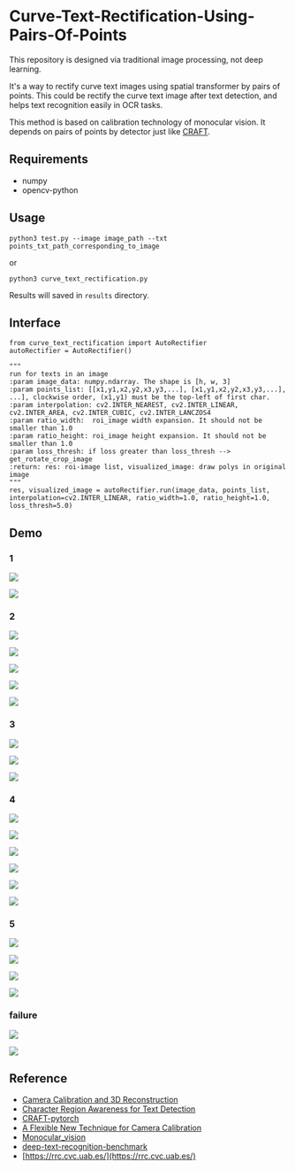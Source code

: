 # Curve-Text-Rectification-Using-Pairs-Of-Points

This repository  is designed via traditional image processing, not deep learning. 

It's a way to rectify curve text images using spatial transformer by pairs of points. This could be rectify the curve text image after text detection, and helps text recognition easily in OCR tasks. 

This method is based on calibration technology of monocular vision. It depends on pairs of points by detector just like [CRAFT](https://arxiv.org/abs/1904.01941).

## Requirements

- numpy
- opencv-python

## Usage

```
python3 test.py --image image_path --txt points_txt_path_corresponding_to_image
```

or

```
python3 curve_text_rectification.py
```

Results will saved in `results` directory.

## Interface

```
from curve_text_rectification import AutoRectifier
autoRectifier = AutoRectifier()

"""
run for texts in an image
:param image_data: numpy.ndarray. The shape is [h, w, 3]
:param points_list: [[x1,y1,x2,y2,x3,y3,...], [x1,y1,x2,y2,x3,y3,...], ...], clockwise order, (x1,y1) must be the top-left of first char.
:param interpolation: cv2.INTER_NEAREST, cv2.INTER_LINEAR, cv2.INTER_AREA, cv2.INTER_CUBIC, cv2.INTER_LANCZOS4
:param ratio_width:  roi_image width expansion. It should not be smaller than 1.0
:param ratio_height: roi_image height expansion. It should not be smaller than 1.0
:param loss_thresh: if loss greater than loss_thresh --> get_rotate_crop_image
:return: res: roi-image list, visualized_image: draw polys in original image
"""
res, visualized_image = autoRectifier.run(image_data, points_list, interpolation=cv2.INTER_LINEAR, ratio_width=1.0, ratio_height=1.0, loss_thresh=5.0)
```

## Demo

### 1

![](./images/vis_arc_text.jpg)

![](./images/OneBoxImageResult.jpg)

### 2

![](./images/vis_gt_91.jpg)

![](./images/vis_gt_91_1.jpg)

![](./images/vis_gt_91_2.jpg)

![](./images/vis_gt_91_3.jpg)

![](./images/vis_gt_91_4.jpg)

### 3

![](./images/vis_gt_61.jpg)

![](./images/vis_gt_61_3.jpg)

![](./images/vis_gt_61_9.jpg)

### 4

![](./images/vis_gt_86.jpg)

![](./images/vis_gt_86_1.jpg)

![](./images/vis_gt_86_2.jpg)

![](./images/vis_gt_86_6.jpg)

![](./images/vis_gt_86_9.jpg)

![](./images/vis_gt_86_13.jpg)

### 5

![](./images/vis_gt_57.jpg)

![](./images/vis_gt_57_1.jpg)

![](./images/vis_gt_57_2.jpg)

![](./images/vis_gt_57_3.jpg)

### failure

![](./images/vis_gt_46.jpg)

![](./images/vis_gt_46_1.jpg)

## Reference

- [Camera Calibration and 3D Reconstruction](https://docs.opencv.org/3.4.12/d9/d0c/group__calib3d.html)
- [Character Region Awareness for Text Detection](https://arxiv.org/abs/1904.01941)
- [CRAFT-pytorch](https://github.com/clovaai/CRAFT-pytorch)
- [A Flexible New Technique for Camera Calibration](https://www.microsoft.com/en-us/research/wp-content/uploads/2016/02/tr98-71.pdf)
- [Monocular_vision](https://en.wikipedia.org/wiki/Monocular_vision)
- [deep-text-recognition-benchmark](https://arxiv.org/abs/1904.01906)
- [https://rrc.cvc.uab.es/](https://rrc.cvc.uab.es/)